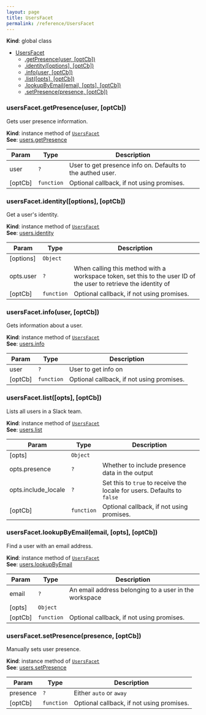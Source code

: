 ```yaml
---
layout: page
title: UsersFacet
permalink: /reference/UsersFacet
---
```

**Kind**: global class  

* [UsersFacet](#UsersFacet)
    * [.getPresence(user, [optCb])](#UsersFacet+getPresence)
    * [.identity([options], [optCb])](#UsersFacet+identity)
    * [.info(user, [optCb])](#UsersFacet+info)
    * [.list([opts], [optCb])](#UsersFacet+list)
    * [.lookupByEmail(email, [opts], [optCb])](#UsersFacet+lookupByEmail)
    * [.setPresence(presence, [optCb])](#UsersFacet+setPresence)

<a name="UsersFacet+getPresence"></a>

### usersFacet.getPresence(user, [optCb])
Gets user presence information.

**Kind**: instance method of <code>[UsersFacet](#UsersFacet)</code>  
**See**: [users.getPresence](https://api.slack.com/methods/users.getPresence)  

| Param | Type | Description |
| --- | --- | --- |
| user | <code>?</code> | User to get presence info on. Defaults to the authed user. |
| [optCb] | <code>function</code> | Optional callback, if not using promises. |

<a name="UsersFacet+identity"></a>

### usersFacet.identity([options], [optCb])
Get a user's identity.

**Kind**: instance method of <code>[UsersFacet](#UsersFacet)</code>  
**See**: [users.identity](https://api.slack.com/methods/users.identity)  

| Param | Type | Description |
| --- | --- | --- |
| [options] | <code>Object</code> |  |
| opts.user | <code>?</code> | When calling this method with a workspace token, set this to the user ID of the user to retrieve the identity of |
| [optCb] | <code>function</code> | Optional callback, if not using promises. |

<a name="UsersFacet+info"></a>

### usersFacet.info(user, [optCb])
Gets information about a user.

**Kind**: instance method of <code>[UsersFacet](#UsersFacet)</code>  
**See**: [users.info](https://api.slack.com/methods/users.info)  

| Param | Type | Description |
| --- | --- | --- |
| user | <code>?</code> | User to get info on |
| [optCb] | <code>function</code> | Optional callback, if not using promises. |

<a name="UsersFacet+list"></a>

### usersFacet.list([opts], [optCb])
Lists all users in a Slack team.

**Kind**: instance method of <code>[UsersFacet](#UsersFacet)</code>  
**See**: [users.list](https://api.slack.com/methods/users.list)  

| Param | Type | Description |
| --- | --- | --- |
| [opts] | <code>Object</code> |  |
| opts.presence | <code>?</code> | Whether to include presence data in the output |
| opts.include_locale | <code>?</code> | Set this to `true` to receive the locale for users. Defaults to `false` |
| [optCb] | <code>function</code> | Optional callback, if not using promises. |

<a name="UsersFacet+lookupByEmail"></a>

### usersFacet.lookupByEmail(email, [opts], [optCb])
Find a user with an email address.

**Kind**: instance method of <code>[UsersFacet](#UsersFacet)</code>  
**See**: [users.lookupByEmail](https://api.slack.com/methods/users.lookupByEmail)  

| Param | Type | Description |
| --- | --- | --- |
| email | <code>?</code> | An email address belonging to a user in the workspace |
| [opts] | <code>Object</code> |  |
| [optCb] | <code>function</code> | Optional callback, if not using promises. |

<a name="UsersFacet+setPresence"></a>

### usersFacet.setPresence(presence, [optCb])
Manually sets user presence.

**Kind**: instance method of <code>[UsersFacet](#UsersFacet)</code>  
**See**: [users.setPresence](https://api.slack.com/methods/users.setPresence)  

| Param | Type | Description |
| --- | --- | --- |
| presence | <code>?</code> | Either `auto` or `away` |
| [optCb] | <code>function</code> | Optional callback, if not using promises. |

